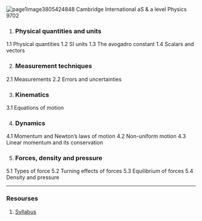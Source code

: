 ![page1image3805424848](blob:https://stackedit.io/6042a23b-cbb9-48ff-8b15-161258176a2e)
Cambridge International aS & a level Physics
9702
 1. ### Physical quantities and units
1.1 Physical quantities
1.2 SI units
1.3 The avogadro constant
1.4 Scalars and vectors

 2. ### Measurement techniques
2.1 Measurements
2.2 Errors and uncertainties

 3. ### Kinematics
3.1 Equations of motion

 4. ### Dynamics
4.1 Momentum and Newton’s laws of motion
4.2 Non-uniform motion
4.3 Linear momentum and its conservation

 5. ### Forces, density and pressure
5.1 Types of force
5.2 Turning effects of forces
5.3 Equilibrium of forces
5.4 Density and pressure

---

### Resourses
1. [Syllabus](https://www.cambridgeinternational.org/Images/329533-2019-2021-syllabus.pdf)
<!--stackedit_data:
eyJoaXN0b3J5IjpbMTQ2NTA5MzkzMCwxMjc0NTY1ODQ0LDEzNT
MzNTExMDYsMjA0MDI5NzYyMl19
-->